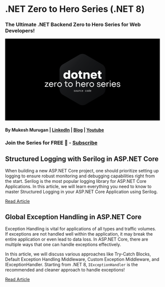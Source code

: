 # .NET Zero to Hero Series (.NET 8)

### The Ultimate .NET Backend Zero to Hero Series for Web Developers!

![.NET Zero to Hero Series](/assets/NET%20Zero%20to%20Hero%20Series%20Source%20Code.png)

#### By Mukesh Murugan | [LinkedIn](https://www.linkedin.com/in/iammukeshm/) | [Blog](https://www.codewithmukesh.com) | [Youtube](https://www.youtube.com/@codewithmukesh?sub_confirmation=1)

### Join the Series for FREE 🎉 - [Subscribe](https://codewithmukesh.com/newsletter/join)

## Structured Logging with Serilog in ASP.NET Core

When building a new ASP.NET Core project, one should prioritize setting up logging to ensure robust monitoring and debugging capabilities right from the start. Serilog is the most popular logging library for ASP.NET Core Applications. In this article, we will learn everything you need to know to master Structured Logging in your ASP.NET Core Application using Serilog.

[Read Article](https://codewithmukesh.com/blog/structured-logging-with-serilog-in-aspnet-core/?utm_source=github&utm_medium=social&utm_campaign=repository)

## Global Exception Handling in ASP.NET Core

Exception Handling is vital for applications of all types and traffic volumes. If exceptions are not handled well within the application, it may break the entire application or even lead to data loss. In ASP.NET Core, there are multiple ways that one can handle exceptions effectively.

In this article, we will discuss various approaches like Try-Catch Blocks, Default Exception Handling Middleware, Custom Exception Middleware, and IExceptionHandler. Starting from .NET 8, `IExceptionHandler` is the recommended and cleaner approach to handle exceptions!

[Read Article](https://codewithmukesh.com/blog/global-exception-handling-in-aspnet-core/?utm_source=github&utm_medium=social&utm_campaign=repository)
